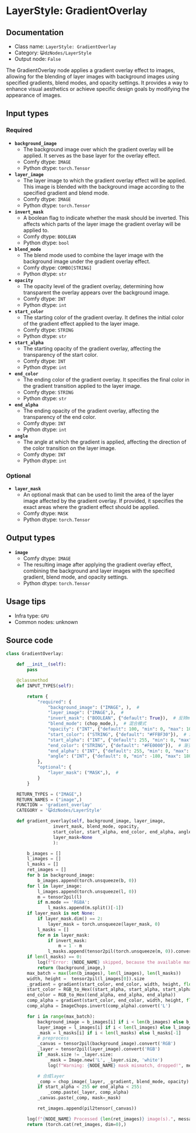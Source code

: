 # LayerStyle: GradientOverlay
## Documentation
- Class name: `LayerStyle: GradientOverlay`
- Category: `😺dzNodes/LayerStyle`
- Output node: `False`

The GradientOverlay node applies a gradient overlay effect to images, allowing for the blending of layer images with background images using specified gradients, blend modes, and opacity settings. It provides a way to enhance visual aesthetics or achieve specific design goals by modifying the appearance of images.
## Input types
### Required
- **`background_image`**
    - The background image over which the gradient overlay will be applied. It serves as the base layer for the overlay effect.
    - Comfy dtype: `IMAGE`
    - Python dtype: `torch.Tensor`
- **`layer_image`**
    - The layer image to which the gradient overlay effect will be applied. This image is blended with the background image according to the specified gradient and blend mode.
    - Comfy dtype: `IMAGE`
    - Python dtype: `torch.Tensor`
- **`invert_mask`**
    - A boolean flag to indicate whether the mask should be inverted. This affects which parts of the layer image the gradient overlay will be applied to.
    - Comfy dtype: `BOOLEAN`
    - Python dtype: `bool`
- **`blend_mode`**
    - The blend mode used to combine the layer image with the background image under the gradient overlay effect.
    - Comfy dtype: `COMBO[STRING]`
    - Python dtype: `str`
- **`opacity`**
    - The opacity level of the gradient overlay, determining how transparent the overlay appears over the background image.
    - Comfy dtype: `INT`
    - Python dtype: `int`
- **`start_color`**
    - The starting color of the gradient overlay. It defines the initial color of the gradient effect applied to the layer image.
    - Comfy dtype: `STRING`
    - Python dtype: `str`
- **`start_alpha`**
    - The starting opacity of the gradient overlay, affecting the transparency of the start color.
    - Comfy dtype: `INT`
    - Python dtype: `int`
- **`end_color`**
    - The ending color of the gradient overlay. It specifies the final color in the gradient transition applied to the layer image.
    - Comfy dtype: `STRING`
    - Python dtype: `str`
- **`end_alpha`**
    - The ending opacity of the gradient overlay, affecting the transparency of the end color.
    - Comfy dtype: `INT`
    - Python dtype: `int`
- **`angle`**
    - The angle at which the gradient is applied, affecting the direction of the color transition on the layer image.
    - Comfy dtype: `INT`
    - Python dtype: `int`
### Optional
- **`layer_mask`**
    - An optional mask that can be used to limit the area of the layer image affected by the gradient overlay. If provided, it specifies the exact areas where the gradient effect should be applied.
    - Comfy dtype: `MASK`
    - Python dtype: `torch.Tensor`
## Output types
- **`image`**
    - Comfy dtype: `IMAGE`
    - The resulting image after applying the gradient overlay effect, combining the background and layer images with the specified gradient, blend mode, and opacity settings.
    - Python dtype: `torch.Tensor`
## Usage tips
- Infra type: `GPU`
- Common nodes: unknown


## Source code
```python
class GradientOverlay:

    def __init__(self):
        pass

    @classmethod
    def INPUT_TYPES(self):

        return {
            "required": {
                "background_image": ("IMAGE", ),  #
                "layer_image": ("IMAGE",),  #
                "invert_mask": ("BOOLEAN", {"default": True}),  # 反转mask
                "blend_mode": (chop_mode,),  # 混合模式
                "opacity": ("INT", {"default": 100, "min": 0, "max": 100, "step": 1}),  # 透明度
                "start_color": ("STRING", {"default": "#FFBF30"}),  # 渐变开始颜色
                "start_alpha": ("INT", {"default": 255, "min": 0, "max": 255, "step": 1}),
                "end_color": ("STRING", {"default": "#FE0000"}),  # 渐变结束颜色
                "end_alpha": ("INT", {"default": 255, "min": 0, "max": 255, "step": 1}),
                "angle": ("INT", {"default": 0, "min": -180, "max": 180, "step": 1}),  # 渐变角度
            },
            "optional": {
                "layer_mask": ("MASK",),  #
            }
        }

    RETURN_TYPES = ("IMAGE",)
    RETURN_NAMES = ("image",)
    FUNCTION = 'gradient_overlay'
    CATEGORY = '😺dzNodes/LayerStyle'

    def gradient_overlay(self, background_image, layer_image,
                  invert_mask, blend_mode, opacity,
                  start_color, start_alpha, end_color, end_alpha, angle,
                  layer_mask=None
                  ):

        b_images = []
        l_images = []
        l_masks = []
        ret_images = []
        for b in background_image:
            b_images.append(torch.unsqueeze(b, 0))
        for l in layer_image:
            l_images.append(torch.unsqueeze(l, 0))
            m = tensor2pil(l)
            if m.mode == 'RGBA':
                l_masks.append(m.split()[-1])
        if layer_mask is not None:
            if layer_mask.dim() == 2:
                layer_mask = torch.unsqueeze(layer_mask, 0)
            l_masks = []
            for m in layer_mask:
                if invert_mask:
                    m = 1 - m
                l_masks.append(tensor2pil(torch.unsqueeze(m, 0)).convert('L'))
        if len(l_masks) == 0:
            log(f"Error: {NODE_NAME} skipped, because the available mask is not found.", message_type='error')
            return (background_image,)
        max_batch = max(len(b_images), len(l_images), len(l_masks))
        width, height =  tensor2pil(l_images[0]).size
        _gradient = gradient(start_color, end_color, width, height, float(angle))
        start_color = RGB_to_Hex((start_alpha, start_alpha, start_alpha))
        end_color = RGB_to_Hex((end_alpha, end_alpha, end_alpha))
        comp_alpha = gradient(start_color, end_color, width, height, float(angle))
        comp_alpha = ImageChops.invert(comp_alpha).convert('L')

        for i in range(max_batch):
            background_image = b_images[i] if i < len(b_images) else b_images[-1]
            layer_image = l_images[i] if i < len(l_images) else l_images[-1]
            _mask = l_masks[i] if i < len(l_masks) else l_masks[-1]
            # preprocess
            _canvas = tensor2pil(background_image).convert('RGB')
            _layer = tensor2pil(layer_image).convert('RGB')
            if _mask.size != _layer.size:
                _mask = Image.new('L', _layer.size, 'white')
                log(f"Warning: {NODE_NAME} mask mismatch, dropped!", message_type='warning')

            # 合成layer
            _comp = chop_image(_layer, _gradient, blend_mode, opacity)
            if start_alpha < 255 or end_alpha < 255:
                _comp.paste(_layer, comp_alpha)
            _canvas.paste(_comp, mask=_mask)

            ret_images.append(pil2tensor(_canvas))

        log(f"{NODE_NAME} Processed {len(ret_images)} image(s).", message_type='finish')
        return (torch.cat(ret_images, dim=0),)

```
